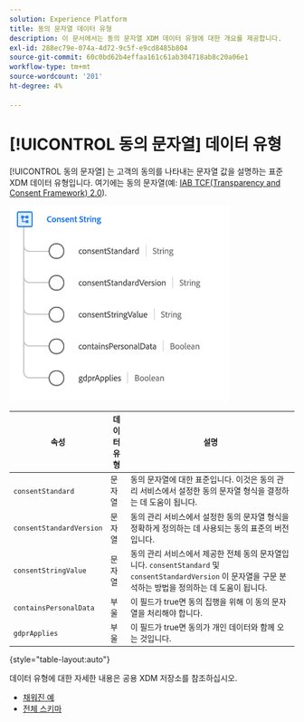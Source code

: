 ```yaml
---
solution: Experience Platform
title: 동의 문자열 데이터 유형
description: 이 문서에서는 동의 문자열 XDM 데이터 유형에 대한 개요를 제공합니다.
exl-id: 288ec79e-074a-4d72-9c5f-e9cd8485b804
source-git-commit: 60c0bd62b4effaa161c61ab304718ab8c20a06e1
workflow-type: tm+mt
source-wordcount: '201'
ht-degree: 4%

---
```


# [!UICONTROL 동의 문자열] 데이터 유형

[!UICONTROL 동의 문자열] 는 고객의 동의를 나타내는 문자열 값을 설명하는 표준 XDM 데이터 유형입니다. 여기에는 동의 문자열(예: [IAB TCF(Transparency and Consent Framework) 2.0](../field-groups/profile/iab.md)).

![](../images/data-types/consent-string.png)

| 속성 | 데이터 유형 | 설명 |
| --- | --- | --- |
| `consentStandard` | 문자열 | 동의 문자열에 대한 표준입니다. 이것은 동의 관리 서비스에서 설정한 동의 문자열 형식을 결정하는 데 도움이 됩니다. |
| `consentStandardVersion` | 문자열 | 동의 관리 서비스에서 설정한 동의 문자열 형식을 정확하게 정의하는 데 사용되는 동의 표준의 버전입니다. |
| `consentStringValue` | 문자열 | 동의 관리 서비스에서 제공한 전체 동의 문자열입니다. `consentStandard` 및 `consentStandardVersion` 이 문자열을 구문 분석하는 방법을 정의하는 데 도움이 됩니다. |
| `containsPersonalData` | 부울 | 이 필드가 true면 동의 집행을 위해 이 동의 문자열을 처리해야 합니다. |
| `gdprApplies` | 부울 | 이 필드가 true면 동의가 개인 데이터와 함께 오는 것입니다. |

{style=&quot;table-layout:auto&quot;}

데이터 유형에 대한 자세한 내용은 공용 XDM 저장소를 참조하십시오.

* [채워진 예](https://github.com/adobe/xdm/blob/master/components/datatypes/consent/consentstring.example.1.json)
* [전체 스키마](https://github.com/adobe/xdm/blob/master/components/datatypes/consent/consentstring.schema.json)

